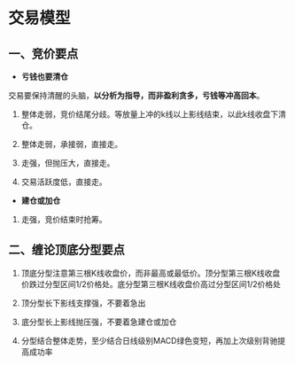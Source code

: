 # 交易模型



## 一、竞价要点

* **亏钱也要清仓**

交易要保持清醒的头脑，**以分析为指导，而非盈利贪多，亏钱等冲高回本**。

1. 整体走弱，竞价结尾分歧。等放量上冲的k线以上影线结束，以此k线收盘下清仓。

2. 整体走弱，承接弱，直接走。
3. 走强，但抛压大，直接走。
4. 交易活跃度低，直接走。



* **建仓或加仓**

1. 走强，竞价结束时抢筹。



## 二、缠论顶底分型要点

1. 顶底分型注意第三根K线收盘价，而非最高或最低价。顶分型第三根K线收盘价跌过分型区间1/2价格处。底分型第三根K线收盘价高过分型区间1/2价格处

2. 顶分型长下影线支撑强，不要着急出

3. 底分型长上影线抛压强，不要着急建仓或加仓

4. 分型结合整体走势，至少结合日线级别MACD绿色变短，再加上次级别背驰提高成功率
